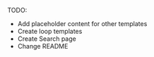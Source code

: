 TODO:
- Add placeholder content for other templates
- Create loop templates
- Create Search page
- Change README